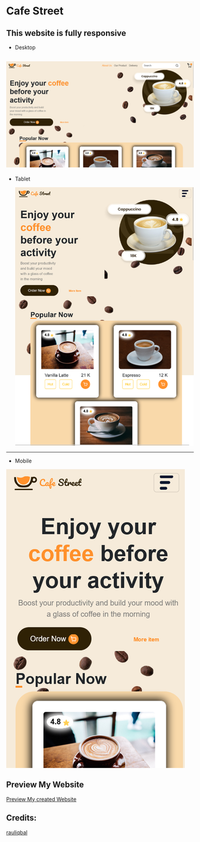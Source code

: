 # Cafe Street

## This website is fully responsive

* Desktop
  
 ![Desktop](<readimg/Screen Shot 2024-04-14 at 16.50.36.png>)
 ---------
* Tablet
  
  ![Tablet](<readimg/Screen Shot 2024-04-14 at 16.49.52.png>)
 ----------------
* Mobile
  
 ![Mobile](<readimg/Screen Shot 2024-04-14 at 16.49.01.png>)

 ## Preview My Website
<a href="https://templatestar.github.io/Cafe-Street/"> Preview My created Website</a>


 ## Credits:
 <a href="https://rauliqbal.my.id/">rauliqbal</a>
 
